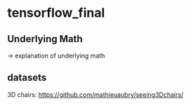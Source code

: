 # tensorflow_final

## Underlying Math
→ explanation of underlying math


## datasets
3D chairs: https://github.com/mathieuaubry/seeing3Dchairs/
